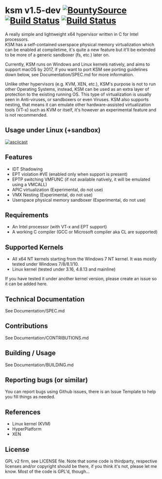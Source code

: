 # ksm v1.5-dev [![BountySource](https://www.bountysource.com/badge/team?team_id=189129&style=raised)](https://www.bountysource.com/teams/ksm?utm_source=ksm&utm_medium=shield&utm_campaign=raised) [![Build Status](https://travis-ci.org/asamy/ksm.svg?branch=master)](https://travis-ci.org/asamy/ksm) [![Build Status](https://ci.appveyor.com/api/projects/status/nb7u22qxjabauex5?svg=true)](https://ci.appveyor.com/project/asamy/ksm)

A really simple and lightweight x64 hypervisor written in C for Intel processors.  
KSM has a self-contained userspace physical memory virtualization which can be enabled at
compiletime, it's quite a new feature but it'll be extended to be more of a
generic sandboxer (fs, etc.) later on.

Currently, KSM runs on Windows and Linux kernels natively, and aims to support
macOS by 2017, if you want to port KSM see porting guidelines down below, see
Documentation/SPEC.md for more information.

Unlike other hypervisors (e.g. KVM, XEN, etc.), KSM's purpose is not to run
other Operating Systems, instead, KSM can be used as an extra layer of
protection to the existing running OS.  This type of virtualization is usually
seen in Anti-viruses, or sandboxers or even Viruses.  KSM also supports
nesting, that means it can emulate other hardware-assisted virtualization tools
(VT-x) such as KVM or itself, it's however an experimental feature and
is not recommended.

## Usage under Linux (+sandbox)

[![asciicast](https://asciinema.org/a/10cu6v7c6l0j4532cww8tq1a1.png)](https://asciinema.org/a/10cu6v7c6l0j4532cww8tq1a1)

## Features

- IDT Shadowing
- EPT violation #VE (enabled only when support is present)
- EPTP switching VMFUNC (if not available natively, it will be emulated using a VMCALL)
- APIC virtualization (Experimental, do not use)
- VMX Nesting (Experimental, do not use)
- Userspace physical memory sandboxer (Experimental, do not use)

## Requirements

- An Intel processor (with VT-x and EPT support)
- A working C compiler (GCC or Microsoft compiler aka CL are supported)

## Supported Kernels

- All x64 NT kernels starting from the Windows 7 NT kernel.  It was mostly tested under Windows 7/8/8.1/10.
- Linux kernel (tested under 3.16, 4.8.13 and mainline)

If you have tested it under another kernel version, please create an issue so
it can be added here.

## Technical Documentation

See Documentation/SPEC.md

## Contributions

See Documentation/CONTRIBUTIONS.md

## Building / Usage

See Documentation/BUILDING.md

## Reporting bugs (or similar)

You can report bugs using Github issues, there is an Issue Template to help you
fill things as needed.

## References

- Linux kernel (KVM)
- HyperPlatform
- XEN

## License

GPL v2 firm, see LICENSE file.  Note that some code is thirdparty, respective
licenses and/or copyright should be there, if you think it's not, please let me
know.  Most of the code is GPL'd, though...

